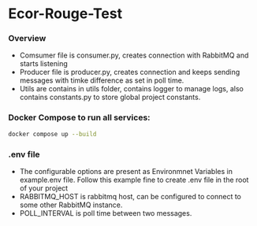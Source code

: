 # Ecor-Rouge-Test

### Overview
- Comsumer file is consumer.py, creates connection with RabbitMQ and starts listening
- Producer file is producer.py, creates connection and keeps sending messages with timke difference as set in poll time.
- Utils are contains in utils folder, contains logger to manage logs, also contains constants.py to store global project constants.


### Docker Compose to run all services:
```bash
docker compose up --build
```

### .env file
- The configurable options are present as Environmnet Variables in example.env file. Follow this example fine to create .env file in the root of your project
- RABBITMQ_HOST is rabbitmq host, can be configured to connect to some other RabbitMQ instance.
- POLL_INTERVAL is poll time between two messages.
